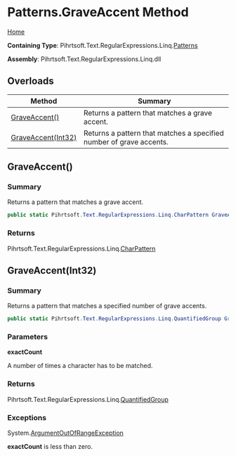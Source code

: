 # Patterns\.GraveAccent Method

[Home](../../../../../../README.md)

**Containing Type**: Pihrtsoft\.Text\.RegularExpressions\.Linq\.[Patterns](../README.md)

**Assembly**: Pihrtsoft\.Text\.RegularExpressions\.Linq\.dll

## Overloads

| Method | Summary |
| ------ | ------- |
| [GraveAccent()](#Pihrtsoft_Text_RegularExpressions_Linq_Patterns_GraveAccent) | Returns a pattern that matches a grave accent\. |
| [GraveAccent(Int32)](#Pihrtsoft_Text_RegularExpressions_Linq_Patterns_GraveAccent_System_Int32_) | Returns a pattern that matches a specified number of grave accents\. |

## GraveAccent\(\) <a name="Pihrtsoft_Text_RegularExpressions_Linq_Patterns_GraveAccent"></a>

### Summary

Returns a pattern that matches a grave accent\.

```csharp
public static Pihrtsoft.Text.RegularExpressions.Linq.CharPattern GraveAccent()
```

### Returns

Pihrtsoft\.Text\.RegularExpressions\.Linq\.[CharPattern](../../CharPattern/README.md)

## GraveAccent\(Int32\) <a name="Pihrtsoft_Text_RegularExpressions_Linq_Patterns_GraveAccent_System_Int32_"></a>

### Summary

Returns a pattern that matches a specified number of grave accents\.

```csharp
public static Pihrtsoft.Text.RegularExpressions.Linq.QuantifiedGroup GraveAccent(int exactCount)
```

### Parameters

**exactCount**

A number of times a character has to be matched\.

### Returns

Pihrtsoft\.Text\.RegularExpressions\.Linq\.[QuantifiedGroup](../../QuantifiedGroup/README.md)

### Exceptions

System\.[ArgumentOutOfRangeException](https://docs.microsoft.com/en-us/dotnet/api/system.argumentoutofrangeexception)

**exactCount** is less than zero\.


